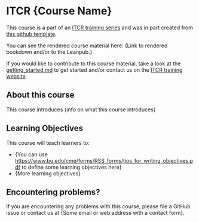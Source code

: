 # ITCR {Course Name}

This course is a part of an [ITCR training series](https://www.itcrtraining.org/) and was in part created from [this github template](https://github.com/jhudsl/ITCR_Course_Template).

You can see the rendered course material here: {Link to rendered bookdown and/or to the Leanpub.}

If you would like to contribute to this course material, take a look at the [getting_started.md](./getting_started.md) to get started and/or contact us on the [ITCR training website](https://www.itcrtraining.org/join-us).

## About this course
This course introduces {info on what this course introduces}

## Learning Objectives

This course will teach learners to:  

- {You can use https://www.bu.edu/cme/forms/RSS_forms/tips_for_writing_objectives.pdf to define some learning objectives here}
- {More learning objectives}

## Encountering problems?

If you are encountering any problems with this course, please file a GitHub issue or contact us at {Some email or web address with a contact form}.
